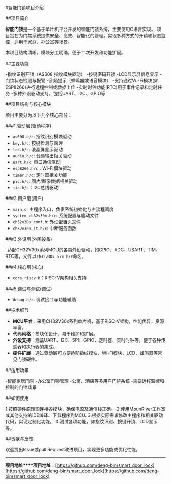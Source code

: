 #智能门锁项目介绍

##项目简介

**智能门锁**是一个基于单片机平台开发的智能门锁系统，主要使用C语言实现。 项目旨在为门禁系统提供安全、高效、智能化的管理，实现多种方式的开锁和状态监控，适用于家庭、办公室等场景。

本项目结构清晰，模块分工明确，便于二次开发和功能扩展。

##主要功能

-指纹识别开锁（AS608 指纹模块驱动）
-按键密码开锁
-LCD显示屏信息显示
-门锁状态检测与报警
-音频提示（蜂鸣器或语音模块）
-支持通过Wi-Fi模块(如ESP8266)进行远程控制或数据上传
-实时时钟功能(RTC)用于事件记录和定时任务
-多种外设驱动支持，包括UART、I2C、GPIO等

##项目结构与核心模块

项目主要分为以下几个核心部分：

###1.驱动层(驱动程序)

- `as608.h/c`: 指纹识别模块驱动
- `key.h/c`: 按键检测与管理
- `lcd.h/c`: 液晶屏显示驱动
- `audio.h/c`: 音频输出相关驱动
- `uart.h/c`: 串口通信驱动
- `esp8266.h/c`：Wi-Fi模块驱动
- `timer.h/c`: 定时器相关功能
- `pic.h/c`: 图片/图像数据相关驱动
- `iic.h/c`：I2C总线驱动

###2.用户层(用户)

- `main.c`: 主程序入口，负责系统初始化与主流程调度
- `system_ch32v30x.h/c`: 系统配置与启动文件
- `ch32v30x_conf.h`: 外设配置头文件
- `ch32v30x_it.h/c`: 中断服务函数

###3.外设层(外围设备)

-适配CH32V30x系列MCU的各类外设驱动，如GPIO、ADC、USART、TIM、RTC等，文件以`ch32v30x_xxx.h/c`命名。

###4.核心层(核心)

- `core_riscv.h`：RISC-V架构相关支持

###5.调试与测试(调试)

- `debug.h/c`: 调试接口与功能辅助

##技术细节

- **MCU平台**：采用CH32V30x系列单片机，基于RISC-V架构，性能优异，资源丰富。
- **代码风格**：模块化设计，易于维护和扩展。
- **外设支持**：涵盖UART、I2C、SPI、GPIO、定时器、实时时钟等，便于各种传感器和执行器的集成。
- **硬件扩展**：通过驱动层可方便适配指纹模块、Wi-Fi模块、LCD、蜂鸣器等常见门锁硬件。

##适用场景

-智能家居门禁
-办公室门锁管理
-公寓、酒店等多用户门禁系统
-需要远程监控和控制的门锁场景

##如何使用

1.按照硬件原理图连接各模块，确保电源及通信线正确。
2.使用MounRiver工作室或其他支持的IDE编译、下载程序到MCU.
3.根据实际需求修改主程序和相关驱动代码，实现定制化功能。
4.测试各项功能，如指纹识别、按键开锁、LCD显示等。

##贡献与反馈

欢迎提出Issue或pull Request改进项目，实现更多功能或优化性能。

---

**项目地址****项目地址**：[https://github.com/deng-bin/smart_door_lock][https://github.com/deng-bin/smart_door_lock](https://github.com/deng-bin/smart_door_lock)
